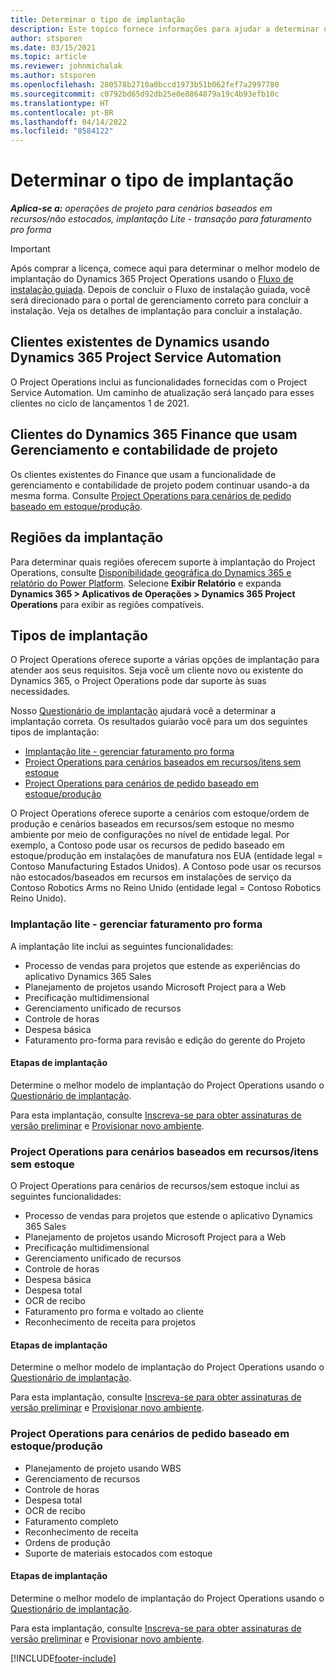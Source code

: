 ```yaml
---
title: Determinar o tipo de implantação
description: Este tópico fornece informações para ajudar a determinar o tipo de implantação correto do Project Operations para a sua empresa.
author: stsporen
ms.date: 03/15/2021
ms.topic: article
ms.reviewer: johnmichalak
ms.author: stsporen
ms.openlocfilehash: 280578b2710a0bccd1973b51b062fef7a2997780
ms.sourcegitcommit: c0792bd65d92db25e0e8864879a19c4b93efb10c
ms.translationtype: HT
ms.contentlocale: pt-BR
ms.lasthandoff: 04/14/2022
ms.locfileid: "8584122"
---
```

# <a name="determine-your-deployment-type"></a>Determinar o tipo de implantação

_**Aplica-se a:** operações de projeto para cenários baseados em recursos/não estocados, implantação Lite - transação para faturamento pro forma_

> [!IMPORTANT]
> Após comprar a licença, comece aqui para determinar o melhor modelo de implantação do Dynamics 365 Project Operations usando o [Fluxo de instalação guiada](https://aka.ms/provisionprojectoperations).
> Depois de concluir o Fluxo de instalação guiada, você será direcionado para o portal de gerenciamento correto para concluir a instalação. Veja os detalhes de implantação para concluir a instalação.


## <a name="existing-customers-of-dynamics-using-dynamics-365-project-service-automation"></a>Clientes existentes de Dynamics usando Dynamics 365 Project Service Automation
O Project Operations inclui as funcionalidades fornecidas com o Project Service Automation. Um caminho de atualização será lançado para esses clientes no ciclo de lançamentos 1 de 2021.

## <a name="existing-customers-of-dynamics-365-finance-using-project-management-and-accounting"></a>Clientes do Dynamics 365 Finance que usam Gerenciamento e contabilidade de projeto 

Os clientes existentes do Finance que usam a funcionalidade de gerenciamento e contabilidade de projeto podem continuar usando-a da mesma forma. Consulte [Project Operations para cenários de pedido baseado em estoque/produção](#pma).


## <a name="deployment-regions"></a>Regiões da implantação
Para determinar quais regiões oferecem suporte à implantação do Project Operations, consulte [Disponibilidade geográfica do Dynamics 365 e relatório do Power Platform](https://dynamics.microsoft.com/en-us/geographic-availability/). Selecione **Exibir Relatório** e expanda **Dynamics 365 > Aplicativos de Operações > Dynamics 365 Project Operations** para exibir as regiões compatíveis.

## <a name="deployment-types"></a>Tipos de implantação
O Project Operations oferece suporte a várias opções de implantação para atender aos seus requisitos. Seja você um cliente novo ou existente do Dynamics 365, o Project Operations pode dar suporte às suas necessidades.

Nosso [Questionário de implantação](https://aka.ms/provisionprojectoperations) ajudará você a determinar a implantação correta. Os resultados guiarão você para um dos seguintes tipos de implantação:

- [Implantação lite - gerenciar faturamento pro forma](#lite)
- [Project Operations para cenários baseados em recursos/itens sem estoque](#integrated)
- [Project Operations para cenários de pedido baseado em estoque/produção](#pma)

O Project Operations oferece suporte a cenários com estoque/ordem de produção e cenários baseados em recursos/sem estoque no mesmo ambiente por meio de configurações no nível de entidade legal. Por exemplo, a Contoso pode usar os recursos de pedido baseado em estoque/produção em instalações de manufatura nos EUA (entidade legal = Contoso Manufacturing Estados Unidos). A Contoso pode usar os recursos não estocados/baseados em recursos em instalações de serviço da Contoso Robotics Arms no Reino Unido (entidade legal = Contoso Robotics Reino Unido).

### <a name="lite-deployment---deal-to-proforma-invoicing"></a><a  name="lite"></a>Implantação lite - gerenciar faturamento pro forma

A implantação lite inclui as seguintes funcionalidades:

- Processo de vendas para projetos que estende as experiências do aplicativo Dynamics 365 Sales
- Planejamento de projetos usando Microsoft Project para a Web
- Precificação multidimensional
- Gerenciamento unificado de recursos
- Controle de horas
- Despesa básica
- Faturamento pro-forma para revisão e edição do gerente do Projeto 

#### <a name="deployment-steps"></a>Etapas de implantação
Determine o melhor modelo de implantação do Project Operations usando o [Questionário de implantação](https://aka.ms/provisionprojectoperations).

Para esta implantação, consulte [Inscreva-se para obter assinaturas de versão preliminar](lite-preview-subscription-sign-up.md) e [Provisionar novo ambiente](lite-deployment.md). 


### <a name="project-operations-for-resourcenon-stocked-scenarios"></a><a name="integrated"></a>Project Operations para cenários baseados em recursos/itens sem estoque
O Project Operations para cenários de recursos/sem estoque inclui as seguintes funcionalidades:
 
- Processo de vendas para projetos que estende o aplicativo Dynamics 365 Sales
- Planejamento de projetos usando Microsoft Project para a Web
- Precificação multidimensional
- Gerenciamento unificado de recursos
- Controle de horas
- Despesa básica
- Despesa total
- OCR de recibo
- Faturamento pro forma e voltado ao cliente 
- Reconhecimento de receita para projetos

#### <a name="deployment-steps"></a>Etapas de implantação
Determine o melhor modelo de implantação do Project Operations usando o [Questionário de implantação](https://aka.ms/provisionprojectoperations).

Para esta implantação, consulte [Inscreva-se para obter assinaturas de versão preliminar](resource-sign-up-preview-subscription.md) e [Provisionar novo ambiente](resource-provision-new-environment.md). 


### <a name="project-operations-for-stockedproduction-order-scenarios"></a><a name="pma"></a>Project Operations para cenários de pedido baseado em estoque/produção

- Planejamento de projeto usando WBS
- Gerenciamento de recursos
- Controle de horas
- Despesa total
- OCR de recibo
- Faturamento completo
- Reconhecimento de receita
- Ordens de produção
- Suporte de materiais estocados com estoque

#### <a name="deployment-steps"></a>Etapas de implantação
Determine o melhor modelo de implantação do Project Operations usando o [Questionário de implantação](https://aka.ms/provisionprojectoperations).

Para esta implantação, consulte [Inscreva-se para obter assinaturas de versão preliminar](/dynamics365/fin-ops-core/dev-itpro/dev-tools/sign-up-preview-subscription?toc=%2fdynamics365%2ffinance%2ftoc.json) e [Provisionar novo ambiente](/dynamics365/fin-ops-core/dev-itpro/deployment/deploy-demo-environment?toc=%2fdynamics365%2ffinance%2ftoc.json). 



[!INCLUDE[footer-include](../includes/footer-banner.md)]